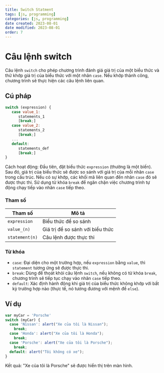 ```yaml
---
title: Switch Statment
tags: [js, programming]
categories: [js, programming]
date created: 2023-08-01
date modified: 2023-08-01
order: 7
---
```


# Câu lệnh switch

Câu lệnh `switch` cho phép chương trình đánh giá giá trị của một biểu thức và thử khớp giá trị của biểu thức với một nhãn `case`. Nếu khớp thành công, chương trình sẽ thực hiện các câu lệnh liên quan.

## Cú pháp

```js
switch (expression) {
   case value_1:
      statements_1
      [break;]
   case value_2:
      statements_2
      [break;]
   ...
   default:
      statements_def
      [break;]
}
```

Cách hoạt động: Đầu tiên, đặt biểu thức `expression` (thường là một biến). Sau đó, giá trị của biểu thức sẽ được so sánh với giá trị của mỗi nhãn `case` trong cấu trúc. Nếu có sự khớp, các khối mã liên quan đến nhãn `case` đó sẽ được thực thi. Sử dụng từ khóa `break` để ngăn chặn việc chương trình tự động chạy tiếp vào nhãn `case` tiếp theo.

### Tham số

| Tham số           | Mô tả                         |
| ----------------- | ---------------------------- |
| `expression`      | Biểu thức để so sánh         |
| `value_(n)`       | Giá trị để so sánh với biểu thức |
| `statement(n)`    | Câu lệnh được thực thi        |

### Từ khóa

- `case`: Đại diện cho một trường hợp, nếu `expression` bằng `value`, thì `statement` tương ứng sẽ được thực thi.
- `break`: Dùng để thoát khỏi câu lệnh `switch`, nếu không có từ khóa `break`, chương trình sẽ tiếp tục chạy vào nhãn `case` tiếp theo.
- `default`: Xác định hành động khi giá trị của biểu thức không khớp với bất kỳ trường hợp nào (thực tế, nó tương đương với mệnh đề `else`).

## Ví dụ

```js
var myCar = 'Porsche'
switch (myCar) {
  case 'Nissan': alert("Xe của tôi là Nissan");
    break;
  case 'Honda': alert("Xe của tôi là Honda");
    break;
  case 'Porsche': alert("Xe của tôi là Porsche");
    break;
  default: alert("Tôi không có xe");
}
```

Kết quả: "Xe của tôi là Porsche" sẽ được hiển thị trên màn hình.
